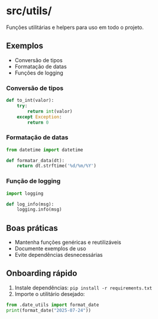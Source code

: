 # src/utils/

Funções utilitárias e helpers para uso em todo o projeto.

## Exemplos

- Conversão de tipos
- Formatação de datas
- Funções de logging

### Conversão de tipos

```python
def to_int(valor):
    try:
        return int(valor)
    except Exception:
        return 0
```

### Formatação de datas

```python
from datetime import datetime

def formatar_data(dt):
    return dt.strftime('%d/%m/%Y')
```

### Função de logging

```python
import logging

def log_info(msg):
    logging.info(msg)
```

## Boas práticas

- Mantenha funções genéricas e reutilizáveis
- Documente exemplos de uso
- Evite dependências desnecessárias

## Onboarding rápido

1. Instale dependências: `pip install -r requirements.txt`
2. Importe o utilitário desejado:

```python
from .date_utils import format_date
print(format_date("2025-07-24"))
```
